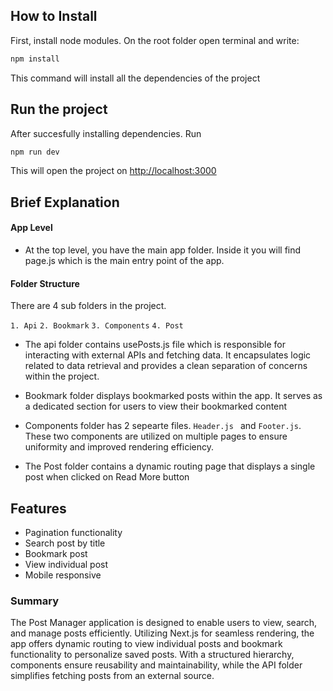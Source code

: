 ## How to Install

First, install node modules. On the root folder open terminal and write:

```bash
npm install
```
This command will install all the dependencies of the project

## Run the project

After succesfully installing dependencies. Run
```bash
npm run dev
```
This will open the project on [http://localhost:3000](http://localhost:3000)

## Brief Explanation
#### App Level
 - At the top level, you have the main app folder. Inside it you will find page.js which is the main entry point of the app.

#### Folder Structure
There are 4 sub folders in the project.

```1. Api```
```2. Bookmark```
```3. Components```
```4. Post```


- The api folder contains usePosts.js file which is responsible for interacting with external APIs and  fetching data. It encapsulates logic related to data retrieval and provides a clean separation of concerns within the project.

- Bookmark folder displays bookmarked posts within the app. It serves as a dedicated section for users to view their bookmarked content

- Components folder has 2 sepearte files. ```Header.js ``` and ```Footer.js```. These two components are utilized on multiple pages to ensure uniformity and improved rendering efficiency.

 - The Post folder contains a dynamic routing page that displays a single post when clicked on Read More button

## Features

- Pagination functionality
- Search post by title
- Bookmark post
- View individual post
- Mobile responsive



 ### Summary
 The Post Manager application is designed to enable users to view, search, and manage posts efficiently. Utilizing Next.js for seamless rendering, the app offers dynamic routing to view individual posts and bookmark functionality to personalize saved posts. With a structured hierarchy, components ensure reusability and maintainability, while the API folder simplifies fetching posts from an external source. 


